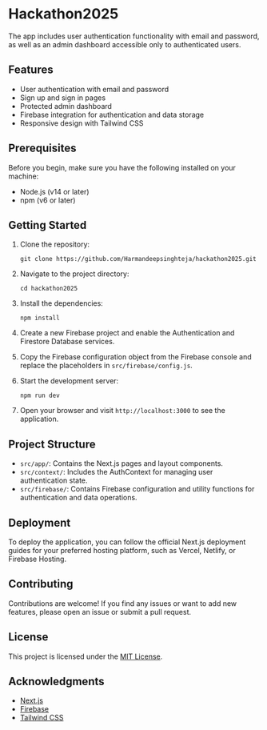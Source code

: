 # Hackathon2025

The app includes user authentication functionality with email and password, as well as an admin dashboard accessible only to authenticated users.

## Features

- User authentication with email and password
- Sign up and sign in pages
- Protected admin dashboard
- Firebase integration for authentication and data storage
- Responsive design with Tailwind CSS

## Prerequisites

Before you begin, make sure you have the following installed on your machine:

- Node.js (v14 or later)
- npm (v6 or later)

## Getting Started

1. Clone the repository:

   ```
   git clone https://github.com/Harmandeepsinghteja/hackathon2025.git
   ```

2. Navigate to the project directory:

   ```
   cd hackathon2025
   ```

3. Install the dependencies:

   ```
   npm install
   ```

4. Create a new Firebase project and enable the Authentication and Firestore Database services.

5. Copy the Firebase configuration object from the Firebase console and replace the placeholders in `src/firebase/config.js`.

6. Start the development server:

   ```
   npm run dev
   ```

7. Open your browser and visit `http://localhost:3000` to see the application.

## Project Structure

- `src/app/`: Contains the Next.js pages and layout components.
- `src/context/`: Includes the AuthContext for managing user authentication state.
- `src/firebase/`: Contains Firebase configuration and utility functions for authentication and data operations.

## Deployment

To deploy the application, you can follow the official Next.js deployment guides for your preferred hosting platform, such as Vercel, Netlify, or Firebase Hosting.

## Contributing

Contributions are welcome! If you find any issues or want to add new features, please open an issue or submit a pull request.

## License

This project is licensed under the [MIT License](LICENSE).

## Acknowledgments

- [Next.js](https://nextjs.org/)
- [Firebase](https://firebase.google.com/)
- [Tailwind CSS](https://tailwindcss.com/)
